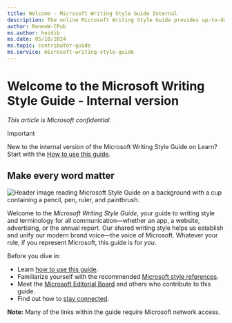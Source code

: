 ```yaml
---
title: Welcome - Microsoft Writing Style Guide Internal
description: The online Microsoft Writing Style Guide provides up-to-date style and terminology guidelines. It replaces the Microsoft Manual of Style.
author: ReneeW-CPub
ms.author: heidib
ms.date: 05/10/2024
ms.topic: contributor-guide
ms.service: microsoft-writing-style-guide
---
```


# Welcome to the Microsoft Writing Style Guide - Internal version

*This article is Microsoft confidential.*

> [!IMPORTANT]
> New to the internal version of the Microsoft Writing Style Guide on Learn? Start with the [How to use this guide](how-to-use-this-guide.md).

## Make every word matter 

![Header image reading Microsoft Style Guide on a background with a cup containing a pencil, pen, ruler, and paintbrush.](/style-guide/welcome/media/index/WritingStyleGuidebanner.png)

Welcome to the *Microsoft Writing Style Guide*, your guide to writing style and terminology for all communication—whether an app, a website, advertising, or the annual report. Our shared writing style helps us establish and unify our modern brand voice—the voice of Microsoft. Whatever your role, if you represent Microsoft, this guide is for *you*.

Before you dive in:

- Learn [how to use this guide](~/welcome/how-to-use-this-guide.md).
- Familiarize yourself with the recommended [Microsoft style references](~/welcome/microsoft-style-references.md).
- Meet the [Microsoft Editorial Board](~/welcome/microsoft-editorial-board.md) and others who contribute to this guide.
- Find out how to [stay connected](~/welcome/stay-connected.md).

**Note:** Many of the links within the guide require Microsoft network access.


